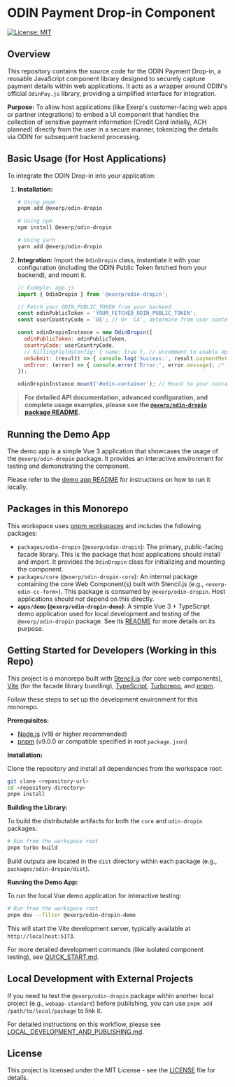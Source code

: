# ODIN Payment Drop-in Component

[![License: MIT](https://img.shields.io/badge/License-MIT-yellow.svg)](LICENSE)

## Overview

This repository contains the source code for the ODIN Payment Drop-in, a reusable JavaScript component library designed to securely capture payment details within web applications. It acts as a wrapper around ODIN's official `OdinPay.js` library, providing a simplified interface for integration.

**Purpose:** To allow host applications (like Exerp's customer-facing web apps or partner integrations) to embed a UI component that handles the collection of sensitive payment information (Credit Card initially, ACH planned) directly from the user in a secure manner, tokenizing the details via ODIN for subsequent backend processing.

## Basic Usage (for Host Applications)

To integrate the ODIN Drop-in into your application:

1.  **Installation:**
    ```bash
    # Using pnpm
    pnpm add @exerp/odin-dropin

    # Using npm
    npm install @exerp/odin-dropin

    # Using yarn
    yarn add @exerp/odin-dropin
    ```

2.  **Integration:**
    Import the `OdinDropin` class, instantiate it with your configuration (including the ODIN Public Token fetched from your backend), and mount it.

    ```javascript
    // Example: app.js
    import { OdinDropin } from '@exerp/odin-dropin';

    // Fetch your ODIN_PUBLIC_TOKEN from your backend
    const odinPublicToken = 'YOUR_FETCHED_ODIN_PUBLIC_TOKEN';
    const userCountryCode = 'US'; // Or 'CA', determine from user context

    const odinDropinInstance = new OdinDropin({
      odinPublicToken: odinPublicToken,
      countryCode: userCountryCode,
      // billingFieldsConfig: { name: true }, // Uncomment to enable optional billing fields
      onSubmit: (result) => { console.log('Success:', result.paymentMethodId); /* ... */ },
      onError: (error) => { console.error('Error:', error.message); /* ... */ }
    });

    odinDropinInstance.mount('#odin-container'); // Mount to your container div
    ```

> **For detailed API documentation, advanced configuration, and complete usage examples, please see the [`@exerp/odin-dropin` package README](packages/odin-dropin/README.md).**

## Running the Demo App

The demo app is a simple Vue 3 application that showcases the usage of the `@exerp/odin-dropin` package. It provides an interactive environment for testing and demonstrating the component.

Please refer to the [demo app README](apps/demo/README.md) for instructions on how to run it locally.


## Packages in this Monorepo

This workspace uses [pnpm workspaces](https://pnpm.io/workspaces) and includes the following packages:

*   `packages/odin-dropin` (`@exerp/odin-dropin`): The primary, public-facing facade library. This is the package that host applications should install and import. It provides the `OdinDropin` class for initializing and mounting the component.
*   `packages/core` (`@exerp/odin-dropin-core`): An internal package containing the core Web Component(s) built with Stencil.js (e.g., `<exerp-odin-cc-form>`). This package is consumed by `@exerp/odin-dropin`. Host applications should *not* depend on this directly.
*   **`apps/demo` (`@exerp/odin-dropin-demo`)**: A simple Vue 3 + TypeScript demo application used for local development and testing of the `@exerp/odin-dropin` package. See its [README](apps/demo/README.md) for more details on its purpose.

## Getting Started for Developers (Working in this Repo)

This project is a monorepo built with [Stencil.js](https://stenciljs.com/) (for core web components), [Vite](https://vitejs.dev/) (for the facade library bundling), [TypeScript](https://www.typescriptlang.org/), [Turborepo](https://turbo.build/repo), and [pnpm](https://pnpm.io/).

Follow these steps to set up the development environment for this monorepo.

**Prerequisites:**

*   [Node.js](https://nodejs.org/) (v18 or higher recommended)
*   [pnpm](https://pnpm.io/installation) (v9.0.0 or compatible specified in root `package.json`)

**Installation:**

Clone the repository and install all dependencies from the workspace root:

```bash
git clone <repository-url>
cd <repository-directory>
pnpm install
```

**Building the Library:**

To build the distributable artifacts for both the `core` and `odin-dropin` packages:

```bash
# Run from the workspace root
pnpm turbo build
```
Build outputs are located in the `dist` directory within each package (e.g., `packages/odin-dropin/dist`).

**Running the Demo App:**

To run the local Vue demo application for interactive testing:

```bash
# Run from the workspace root
pnpm dev --filter @exerp/odin-dropin-demo
```
This will start the Vite development server, typically available at `http://localhost:5173`.

For more detailed development commands (like isolated component testing), see [QUICK_START.md](QUICK_START.md).


## Local Development with External Projects

If you need to test the `@exerp/odin-dropin` package within another local project (e.g., `webapp-standard`) before publishing, you can use `pnpm add /path/to/local/package` to link it.

For detailed instructions on this workflow, please see [LOCAL_DEVELOPMENT_AND_PUBLISHING.md](./docs/LOCAL_DEVELOPMENT_AND_PUBLISHING.md).

## License

This project is licensed under the MIT License - see the [LICENSE](LICENSE) file for details.